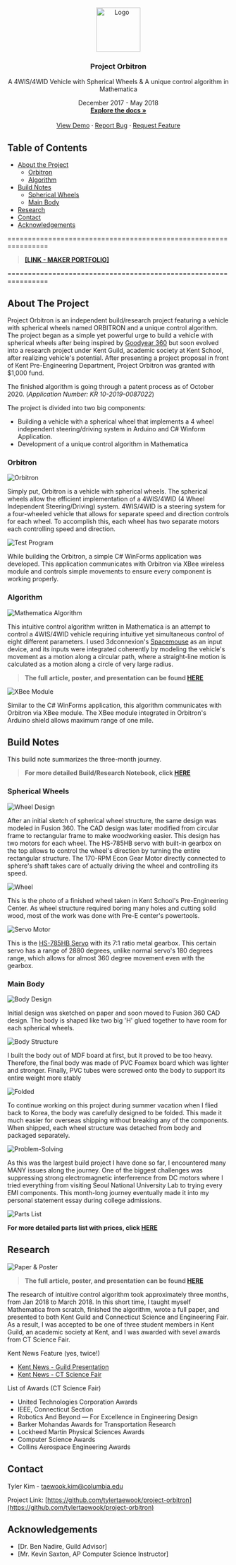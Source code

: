 <!--
*** Thanks for checking out this README Template. If you have a suggestion that would
*** make this better, please fork the repo and create a pull request or simply open
*** an issue with the tag "enhancement".
*** Thanks again! Now go create something AMAZING! :D
***
***
***
*** To avoid retyping too much info. Do a search and replace for the following:
*** tylertaewook, project-orbitron, alitecraft, taewook.kim@columbia.edu
-->





<!-- PROJECT SHIELDS -->
<!--
*** I'm using markdown "reference style" links for readability.
*** Reference links are enclosed in brackets [ ] instead of parentheses ( ).
*** See the bottom of this document for the declaration of the reference variables
*** for contributors-url, forks-url, etc. This is an optional, concise syntax you may use.
*** https://www.markdownguide.org/basic-syntax/#reference-style-links
-->

<!-- PROJECT LOGO -->
<br />
<p align="center">
  <a href="https://github.com/tylertaewook/project-orbitron">
     <img src="images/logo.png" alt="Logo" width="100" height="100">
  </a>

  <h3 align="center">Project Orbitron</h3>

  <p align="center">
    A 4WIS/4WID Vehicle with Spherical Wheels & A unique control algorithm in Mathematica
    <p align="center">
      December 2017 - May 2018
    <br />
    <a href="https://github.com/tylertaewook/project-orbitron"><strong>Explore the docs »</strong></a>
    <br />
    <br />
    <a href="https://youtu.be/WXjisSnfGTI">View Demo</a>
    ·
    <a href="https://github.com/tylertaewook/project-orbitron/issues">Report Bug</a>
    ·
    <a href="https://github.com/tylertaewook/project-orbitron/issues">Request Feature</a>
  </p>
</p>



<!-- TABLE OF CONTENTS -->
## Table of Contents

* [About the Project](#about-the-project)
  * [Orbitron](#orbitron)
  * [Algorithm](#algorithm)
* [Build Notes](#build-notes)
  * [Spherical Wheels](#spherical-wheels)
  * [Main Body](#main-body)
* [Research](#research)
* [Contact](#contact)
* [Acknowledgements](#acknowledgements)

================================================================
> **[[LINK - MAKER PORTFOLIO]](https://youtu.be/WXjisSnfGTI)**

================================================================

<!-- ABOUT THE PROJECT -->
## About The Project

Project Orbitron is an independent build/research project featuring a vehicle with spherical wheels named ORBITRON and a unique control algorithm. 
The project began as a simple yet powerful urge to build a vehicle with spherical wheels after being inspired by [Goodyear 360](https://youtu.be/oSFYwDDVgac) but soon evolved into a research project under Kent Guild, academic society at Kent School, after realizing vehicle's potential. After presenting a project proposal in front of Kent Pre-Engineering Department, Project Orbitron was granted with $1,000 fund.

The finished algorithm is going through a patent process as of October 2020. (*Application Number: KR 10-2019-0087022*)

The project is divided into two big components:
* Building a vehicle with a spherical wheel that implements a 4 wheel independent steering/driving system in Arduino and C# Winform Application.
* Development of a unique control algorithm in Mathematica

<!-- ORBITRON -->
### Orbitron

![Orbitron](/images/orbitron1.jpeg)

Simply put, Orbitron is a vehicle with spherical wheels. The spherical wheels allow the efficient implementation of a 4WIS/4WID (4 Wheel Independent Steering/Driving) system. 4WIS/4WID is a steering system for a four-wheeled vehicle that allows for separate speed and direction controls for each wheel.
To accomplish this, each wheel has two separate motors each controlling speed and direction.

![Test Program](/images/Software/test_GUI.jpeg)

While building the Orbitron, a simple C# WinForms application was developed. This application communicates with Orbitron via XBee wireless module and controls simple movements to ensure every component is working properly.

<!-- ALGORITHM -->
### Algorithm

![Mathematica Algorithm](/images/Software/alg_GUI.png)

This intuitive control algorithm written in Mathematica is an attempt to control a 4WIS/4WID vehicle requiring intuitive yet simultaneous control of eight different parameters. I used 3dconnexion's [Spacemouse](https://3dconnexion.com/us/product/spacemouse-compact/) as an input device, and its inputs were integrated coherently by modeling the vehicle's movement as a motion along a circular path, where a straight-line motion is calculated as a motion along a circle of very large radius.

> **The full article, poster, and presentation can be found [HERE](https://github.com/tylertaewook/project-orbitron/tree/main/Final%20Deliverables)**

![XBee Module](/images/Orbitron/xbee.jpeg)

Similar to the C# WinForms application, this algorithm communicates with Orbitron via XBee module. The XBee module integrated in Orbitron's Arduino shield allows maximum range of one mile.

<!-- BUILD NOTES -->
## Build Notes

This build note summarizes the three-month journey. 

> **For more detailed Build/Research Notebook, click [HERE](https://github.com/tylertaewook/project-orbitron/blob/main/Research-Notebook.pdf)**

<!-- SPHERICAL WHEELS -->
### Spherical Wheels

![Wheel Design](/images/Orbitron/designwheel.png)

After an initial sketch of spherical wheel structure, the same design was modeled in Fusion 360. The CAD design was later modified from circular frame to rectangular frame to make woodworking easier. 
This design has two motors for each wheel. The HS-785HB servo with built-in gearbox on the top allows to control the wheel's direction by turning the entire rectangular structure. The 170-RPM Econ Gear Motor directly connected to sphere's shaft takes care of actually driving the wheel and controlling its speed.

![Wheel](/images/Orbitron/wheel1.jpeg)

This is the photo of a finished wheel taken in Kent School's Pre-Engineering Center. As wheel structure required boring many holes and cutting solid wood, most of the work was done with Pre-E center's powertools.

![Servo Motor](/images/Orbitron/servo.jpeg)

This is the [HS-785HB Servo](https://www.servocity.com/hs-785hb-servo/) with its 7:1 ratio metal gearbox. This certain servo has a range of 2880 degrees, unlike normal servo's 180 degrees range, which allows for almost 360 degree movement even with the gearbox.

<!-- MAIN BODY -->
### Main Body

![Body Design](/images/Orbitron/designbody.png)

Initial design was sketched on paper and soon moved to Fusion 360 CAD design. The body is shaped like two big 'H' glued together to have room for each spherical wheels.

![Body Structure](/images/Orbitron/structure.jpeg)

I built the body out of MDF board at first, but it proved to be too heavy. Therefore, the final body was made of PVC Foamex board which was lighter and stronger. Finally, PVC tubes were screwed onto the body to support its entire weight more stably

![Folded](/images/Orbitron/folded.jpeg)

To continue working on this project during summer vacation when I flied back to Korea, the body was carefully designed to be folded. This made it much easier for overseas shipping without breaking any of the components. When shipped, each wheel structure was detached from body and packaged separately.

![Problem-Solving](/images/Orbitron/deskocr.png)

As this was the largest build project I have done so far, I encountered many MANY issues along the journey. One of the biggest challenges was suppressing strong electromagnetic interferrence from DC motors where I tried everything from visiting Seoul National University Lab to trying every EMI components. This month-long journey eventually made it into my personal statement essay during college admissions.

![Parts List](/images/Orbitron/partlist.png)

**For more detailed parts list with prices, click [HERE](https://github.com/tylertaewook/project-orbitron/blob/main/Parts%20List.pdf)**


<!-- Research -->
## Research

![Paper & Poster](/images/paperposter.png)
> **The full article, poster, and presentation can be found [HERE](https://github.com/tylertaewook/project-orbitron/tree/main/Final%20Deliverables)**


The research of intuitive control algorithm took approximately three months, from Jan 2018 to March 2018. In this short time, I taught myself Mathematica from scratch, finished the algorithm, wrote a full paper, and presented to both Kent Guild and Connecticut Science and Engineering Fair.
As a result, I was accepted to be one of three student members in Kent Guild, an academic society at Kent, and I was awarded with sevel awards from CT Science Fair.

Kent News Feature (yes, twice!)
* [Kent News - Guild Presentation](https://kentnews.org/2525/features/a-guild-presentation-by-tyler-kim-20/)
* [Kent News - CT Science Fair](https://kentnews.org/2382/features/an-outstanding-performance-at-the-71st-annual-connecticut-science-and-engineering-fair/)

List of Awards (CT Science Fair)
* United Technologies Corporation Awards
* IEEE, Connecticut Section
* Robotics And Beyond — For Excellence in Engineering Design
* Barker Mohandas Awards for Transportation Research
* Lockheed Martin Physical Sciences Awards
* Computer Science Awards
* Collins Aerospace Engineering Awards

<!-- CONTACT -->
## Contact

Tyler Kim - taewook.kim@columbia.edu

Project Link: [https://github.com/tylertaewook/project-orbitron](https://github.com/tylertaewook/project-orbitron)



<!-- ACKNOWLEDGEMENTS -->
## Acknowledgements

* [Dr. Ben Nadire, Guild Advisor]
* [Mr. Kevin Saxton, AP Computer Science Instructor]





<!-- MARKDOWN LINKS & IMAGES -->
<!-- https://www.markdownguide.org/basic-syntax/#reference-style-links -->
[contributors-shield]: https://img.shields.io/github/contributors/tylertaewook/repo.svg?style=flat-square
[contributors-url]: https://github.com/tylertaewook/repo/graphs/contributors
[forks-shield]: https://img.shields.io/github/forks/tylertaewook/repo.svg?style=flat-square
[forks-url]: https://github.com/tylertaewook/repo/network/members
[stars-shield]: https://img.shields.io/github/stars/tylertaewook/repo.svg?style=flat-square
[stars-url]: https://github.com/tylertaewook/repo/stargazers
[issues-shield]: https://img.shields.io/github/issues/tylertaewook/repo.svg?style=flat-square
[issues-url]: https://github.com/tylertaewook/repo/issues
[license-shield]: https://img.shields.io/github/license/tylertaewook/repo.svg?style=flat-square
[license-url]: https://github.com/tylertaewook/repo/blob/master/LICENSE.txt
[linkedin-shield]: https://img.shields.io/badge/-LinkedIn-black.svg?style=flat-square&logo=linkedin&colorB=555
[linkedin-url]: https://linkedin.com/in/tylertaewook
[product-screenshot]: images/screenshot.png
